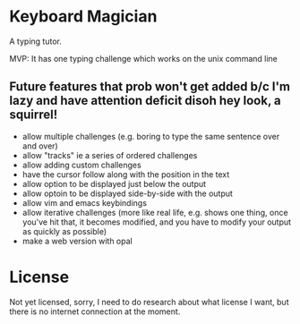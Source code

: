 Keyboard Magician
=================

A typing tutor.

MVP: It has one typing challenge which works on the unix command line

Future features that prob won't get added b/c I'm lazy and have attention deficit disoh hey look, a squirrel!
-------------------------------------------------------------------------------------------------------------

* allow multiple challenges (e.g. boring to type the same sentence over and over)
* allow "tracks" ie a series of ordered challenges
* allow adding custom challenges
* have the cursor follow along with the position in the text
* allow option to be displayed just below the output
* allow optoin to be displayed side-by-side with the output
* allow vim and emacs keybindings
* allow iterative challenges (more like real life, e.g. shows one thing, once you've hit that, it becomes modified, and you have to modify your output as quickly as possible)
* make a web version with opal

License
=======

Not yet licensed, sorry, I need to do research about what license I want,
but there is no internet connection at the moment.
